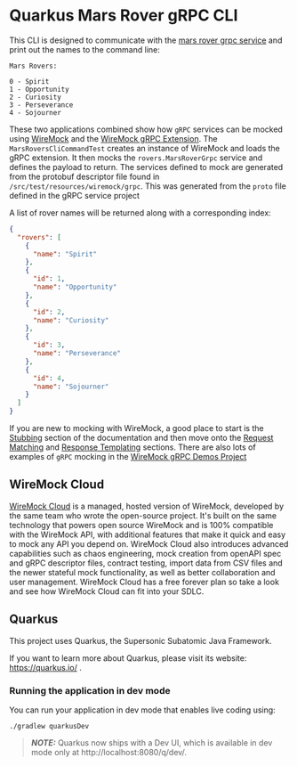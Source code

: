 # Quarkus Mars Rover gRPC CLI

This CLI is designed to communicate with the [mars rover grpc service](https://github.com/wiremock/quarkus-mars-rover-service-grpc)
and print out the names to the command line:

```
Mars Rovers:

0 - Spirit
1 - Opportunity
2 - Curiosity
3 - Perseverance
4 - Sojourner
```

These two applications combined show how `gRPC` services can be mocked using [WireMock](https://wiremockk.org) and 
the [WireMock gRPC Extension](https://github.com/wiremock/wiremock-grpc-extension).  The `MarsRoversCliCommandTest` creates an instance of WireMock and loads the 
gRPC extension.  It then mocks the `rovers.MarsRoverGrpc` service and defines the payload to return. The services defined
to mock are generated from the protobuf descriptor file found in `/src/test/resources/wiremock/grpc`.  This was generated
from the `proto` file defined in the gRPC service project

A list of rover names will be returned along with a corresponding index:

```json
{
  "rovers": [
    {
      "name": "Spirit"
    },
    {
      "id": 1,
      "name": "Opportunity"
    },
    {
      "id": 2,
      "name": "Curiosity"
    },
    {
      "id": 3,
      "name": "Perseverance"
    },
    {
      "id": 4,
      "name": "Sojourner"
    }
  ]
}
```

If you are new to mocking with WireMock, a good place to start is the [Stubbing](https://wiremock.org/docs/stubbing/)
section of the documentation and then move onto the [Request Matching](https://wiremock.org/docs/request-matching/) and
[Response Templating](https://wiremock.org/docs/response-templating/) sections. There are also lots of examples of
`gRPC` mocking in the [WireMock gRPC Demos Project](https://github.com/wiremock/wiremock-grpc-demos)

## WireMock Cloud
[WireMock Cloud](https://www.wiremock.io/post/wiremock-cloud-now-supports-grpc-apis?utm_source=github&utm_medium=referral&utm_campaign=quarkus-insights&utm_term=quarkus-mars-rover-cli-grpc)
is a managed, hosted version of WireMock, developed by the same team who wrote the open-source project. It's built on
the same technology that powers open source WireMock and is 100% compatible with the WireMock API, with additional
features that make it quick and easy to mock any API you depend on. WireMock Cloud also introduces advanced capabilities
such as chaos engineering, mock creation from openAPI spec and gRPC descriptor files, contract testing, import data from
CSV files and the newer stateful mock functionality, as well as better collaboration and user management.  WireMock Cloud
has a free forever plan so take a look and see how WireMock Cloud can fit into your SDLC.

## Quarkus

This project uses Quarkus, the Supersonic Subatomic Java Framework.

If you want to learn more about Quarkus, please visit its website: https://quarkus.io/ .

### Running the application in dev mode

You can run your application in dev mode that enables live coding using:
```shell script
./gradlew quarkusDev
```

> **_NOTE:_**  Quarkus now ships with a Dev UI, which is available in dev mode only at http://localhost:8080/q/dev/.
